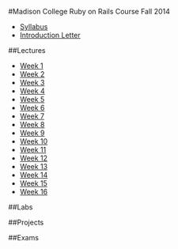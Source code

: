 #Madison College Ruby on Rails Course Fall 2014
* [Syllabus](syllabus.md)
* [Introduction Letter](introletter.md)

##Lectures
* [Week 1](Lectures/week01)
* [Week 2](Lectures/week02)
* [Week 3](Lectures/week03)
* [Week 4](Lectures/week04)
* [Week 5](Lectures/week05)
* [Week 6](Lectures/week06)
* [Week 7](Lectures/week07)
* [Week 8](Lectures/week08)
* [Week 9](Lectures/week09)
* [Week 10](Lectures/week10)
* [Week 11](Lectures/week11)
* [Week 12](Lectures/week12)
* [Week 13](Lectures/week13)
* [Week 14](Lectures/week14)
* [Week 15](Lectures/week15)
* [Week 16](Lectures/week16)

##Labs

##Projects

##Exams
